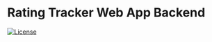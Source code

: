 # Rating Tracker Web App Backend

[![License](https://img.shields.io/github/license/marvinruder/rating-tracker-backend)](https://github.com/marvinruder/rating-tracker-backend/blob/main/LICENSE)
<!-- [![Codacy Badge](https://app.codacy.com/project/badge/Grade/9c8d75debaac455d814bb0b08dad2af6)](https://www.codacy.com/gh/marvinruder/rating-tracker-backend/dashboard) -->
<!-- [![Jenkins Badge](https://jenkins.mruder.dev/buildStatus/icon?job=rating-tracker-backend-multibranch%2Fmain)](https://jenkins.mruder.dev/job/rating-tracker-backend-multibranch) -->
<!-- [![Codecov Badge](https://codecov.io/gh/marvinruder/rating-tracker-backend/branch/main/graph/badge.svg?token=T8WRDZX1I7)](https://codecov.io/gh/marvinruder/rating-tracker-backend) -->
